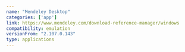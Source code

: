 ```yaml
---
name: "Mendeley Desktop"
categories: ['app']
link: https://www.mendeley.com/download-reference-manager/windows
compatibility: emulation
versionFrom: "2.107.0.143"
type: applications
---
```


